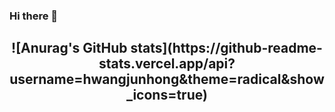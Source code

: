 
### Hi there 👋

<h2 align="center">![Anurag's GitHub stats](https://github-readme-stats.vercel.app/api?username=hwangjunhong&theme=radical&show_icons=true)</h2>



